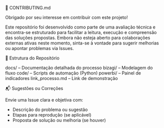 🤝 CONTRIBUTING.md

Obrigado por seu interesse em contribuir com este projeto!

Este repositório foi desenvolvido como parte de uma avaliação técnica e encontra-se estruturado para facilitar a leitura, execução e compreensão das soluções propostas.
Embora não esteja aberto para colaborações externas ativas neste momento, sinta-se à vontade para sugerir melhorias ou apontar problemas via Issues.

📁 Estrutura do Repositório

docs/ – Documentação detalhada do processo
bizagi/ – Modelagem do fluxo
code/ – Scripts de automação (Python)
powerbi/ – Painel de indicadores
link_processo.md – Link de demonstração

📬 Sugestões ou Correções

Envie uma Issue clara e objetiva com:
- Descrição do problema ou sugestão
- Etapas para reprodução (se aplicável)
- Proposta de solução ou melhoria (se houver)
